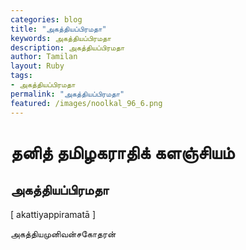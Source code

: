 ```yaml
---  
categories: blog  
title: "அகத்தியப்பிரமதா"
keywords: அகத்தியப்பிரமதா  
description: அகத்தியப்பிரமதா
author: Tamilan  
layout: Ruby  
tags:     
- அகத்தியப்பிரமதா
permalink: "அகத்தியப்பிரமதா"  
featured: /images/noolkal_96_6.png  
--- 
```

# தனித் தமிழகராதிக் களஞ்சியம்
## அகத்தியப்பிரமதா

[ akattiyappiramatā ]  
  
அகத்தியமுனிவன்சகோதரன்